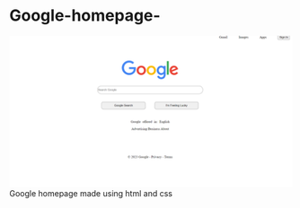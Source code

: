 # Google-homepage-
![Alt Text](https://github.com/Surajk7841/Google-homepage-/blob/main/img.png)
Google homepage made using html and css
